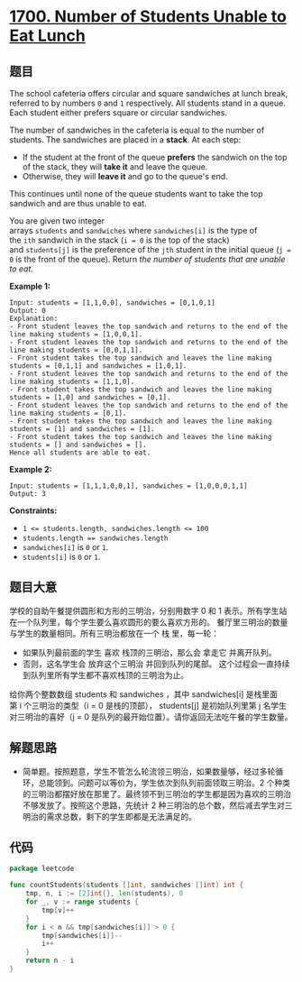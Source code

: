 # [1700. Number of Students Unable to Eat Lunch](https://leetcode.com/problems/number-of-students-unable-to-eat-lunch/)


## 题目

The school cafeteria offers circular and square sandwiches at lunch break, referred to by numbers `0` and `1` respectively. All students stand in a queue. Each student either prefers square or circular sandwiches.

The number of sandwiches in the cafeteria is equal to the number of students. The sandwiches are placed in a **stack**. At each step:

- If the student at the front of the queue **prefers** the sandwich on the top of the stack, they will **take it** and leave the queue.
- Otherwise, they will **leave it** and go to the queue's end.

This continues until none of the queue students want to take the top sandwich and are thus unable to eat.

You are given two integer arrays `students` and `sandwiches` where `sandwiches[i]` is the type of the `ith` sandwich in the stack (`i = 0` is the top of the stack) and `students[j]` is the preference of the `jth` student in the initial queue (`j = 0` is the front of the queue). Return *the number of students that are unable to eat.*

**Example 1:**

```
Input: students = [1,1,0,0], sandwiches = [0,1,0,1]
Output: 0 
Explanation:
- Front student leaves the top sandwich and returns to the end of the line making students = [1,0,0,1].
- Front student leaves the top sandwich and returns to the end of the line making students = [0,0,1,1].
- Front student takes the top sandwich and leaves the line making students = [0,1,1] and sandwiches = [1,0,1].
- Front student leaves the top sandwich and returns to the end of the line making students = [1,1,0].
- Front student takes the top sandwich and leaves the line making students = [1,0] and sandwiches = [0,1].
- Front student leaves the top sandwich and returns to the end of the line making students = [0,1].
- Front student takes the top sandwich and leaves the line making students = [1] and sandwiches = [1].
- Front student takes the top sandwich and leaves the line making students = [] and sandwiches = [].
Hence all students are able to eat.
```

**Example 2:**

```
Input: students = [1,1,1,0,0,1], sandwiches = [1,0,0,0,1,1]
Output: 3
```

**Constraints:**

- `1 <= students.length, sandwiches.length <= 100`
- `students.length == sandwiches.length`
- `sandwiches[i]` is `0` or `1`.
- `students[i]` is `0` or `1`.

## 题目大意

学校的自助午餐提供圆形和方形的三明治，分别用数字 0 和 1 表示。所有学生站在一个队列里，每个学生要么喜欢圆形的要么喜欢方形的。
餐厅里三明治的数量与学生的数量相同。所有三明治都放在一个 栈 里，每一轮：

- 如果队列最前面的学生 喜欢 栈顶的三明治，那么会 拿走它 并离开队列。
- 否则，这名学生会 放弃这个三明治 并回到队列的尾部。
这个过程会一直持续到队列里所有学生都不喜欢栈顶的三明治为止。

给你两个整数数组 students 和 sandwiches ，其中 sandwiches[i] 是栈里面第 i 个三明治的类型（i = 0 是栈的顶部）， students[j] 是初始队列里第 j 名学生对三明治的喜好（j = 0 是队列的最开始位置）。请你返回无法吃午餐的学生数量。

## 解题思路

- 简单题。按照题意，学生不管怎么轮流领三明治，如果数量够，经过多轮循环，总能领到。问题可以等价为，学生依次到队列前面领取三明治。2 个种类的三明治都摆好放在那里了。最终领不到三明治的学生都是因为喜欢的三明治不够发放了。按照这个思路，先统计 2 种三明治的总个数，然后减去学生对三明治的需求总数，剩下的学生即都是无法满足的。

## 代码

```go
package leetcode

func countStudents(students []int, sandwiches []int) int {
    tmp, n, i := [2]int{}, len(students), 0
    for _, v := range students {
        tmp[v]++
    }
    for i < n && tmp[sandwiches[i]] > 0 {
        tmp[sandwiches[i]]--
        i++
    }
    return n - i
}
```